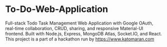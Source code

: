 # To-Do-Web-Application
Full-stack Todo Task Management Web Application with Google OAuth, real-time collaboration, CRUD, sharing, and responsive Material-UI frontend. Built with Node.js, Express, MongoDB Atlas, Socket.IO, and React.  This project is a part of a hackathon run by https://www.katomaran.com
